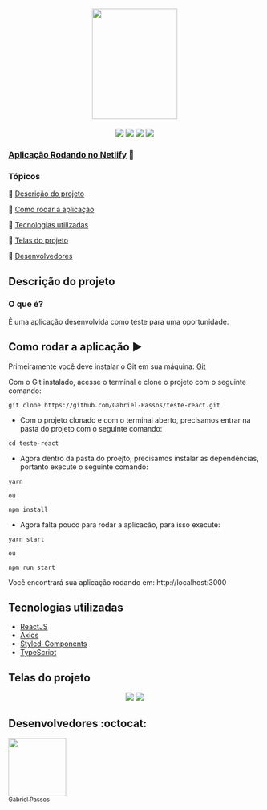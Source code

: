 <h1 align="center" >
  <img height="220px" width="170px" src="https://user-images.githubusercontent.com/43184223/142474700-219d05bb-1314-416b-9b93-49c2e9ca81f8.png">
</h1>

<p align="center">
  <a href="https://reactjs.org/"><img src="https://img.shields.io/static/v1?label=React&message=17.0.2&color=blue&style=flat"/><a/>
  <a href="https://github.com/axios/axios"><img src="https://img.shields.io/static/v1?label=Axios&message=0.24.0&color=blue&style=flat"/><a/>
  <a href="https://styled-components.com/"><img src="https://img.shields.io/static/v1?label=Styled-Components&message=5.3.3&color=blue&style=flat"/><a/>
  <a href="https://www.typescriptlang.org//"><img src="https://img.shields.io/static/v1?label=TypeScript&message=4.1.2&color=blue&style=flat"/><a/>
</p>
    
### [Aplicação Rodando no Netlify](https://angry-hawking-f043ed.netlify.app/) :rocket:

### Tópicos 

:small_blue_diamond: [Descrição do projeto](#descrição-do-projeto)

:small_blue_diamond: [Como rodar a aplicação](#como-rodar-a-aplicação-arrow_forward)

:small_blue_diamond: [Tecnologias utilizadas](#tecnologias-utilizadas)

:small_blue_diamond: [Telas do projeto](#telas-do-projeto)

:small_blue_diamond: [Desenvolvedores](#desenvolvedores-octocat)

## Descrição do projeto

### O que é?

<p align="justify">
   É uma aplicação desenvolvida como teste para uma oportunidade.
</p>

## Como rodar a aplicação :arrow_forward:

Primeiramente você deve instalar o Git em sua máquina: [Git](https://git-scm.com/)

Com o Git instalado, acesse o terminal e clone o projeto com o seguinte comando: 

```
git clone https://github.com/Gabriel-Passos/teste-react.git
```
- Com o projeto clonado e com o terminal aberto, precisamos entrar na pasta do projeto com o seguinte comando:

```
cd teste-react
```

- Agora dentro da pasta do proejto, precisamos instalar as dependências, portanto execute o seguinte comando:

```
yarn 

ou 

npm install
```

- Agora falta pouco para rodar a aplicacão, para isso execute: 

```
yarn start

ou

npm run start
```

Você encontrará sua aplicação rodando em: http://localhost:3000

## Tecnologias utilizadas

- [ReactJS](https://reactjs.org/)
- [Axios](https://github.com/axios/axios)
- [Styled-Components](https://styled-components.com/)
- [TypeScript](https://www.typescriptlang.org/)

## Telas do projeto 

<p align="center"> 
  <img src="https://user-images.githubusercontent.com/43184223/142476824-b4915537-2daa-4544-84a9-ac2e82ab9fc6.png">
  <img src="https://user-images.githubusercontent.com/43184223/142476947-0cdade19-dbd8-40dc-b003-b1ddff35485b.png">
</p>

## Desenvolvedores :octocat:

[<img src="https://avatars3.githubusercontent.com/u/43184223?s=460&u=50810abc34900ea6134a9bd0b8a04e2c8640ddc4&v=4" width=115><br><sub>Gabriel Passos</sub>](https://github.com/Gabriel-Passos)
